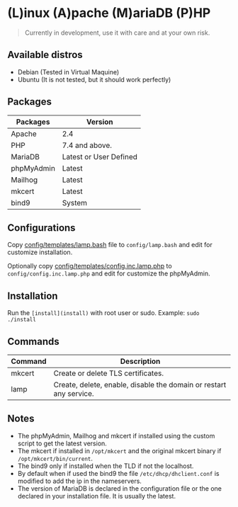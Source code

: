# (L)inux (A)pache (M)ariaDB (P)HP

> Currently in development, use it with care and at your own risk.

## Available distros

* Debian (Tested in Virtual Maquine)
* Ubuntu (It is not tested, but it should work perfectly)

## Packages

| **Packages** | **Version**                |
| ------------ | -------------------------- |
| Apache       | 2.4                        |
| PHP          | 7.4 and above.             |
| MariaDB      | Latest or User Defined     |
| phpMyAdmin   | Latest                     |
| Mailhog      | Latest                     |
| mkcert       | Latest                     |
| bind9        | System                     |

## Configurations

Copy [config/templates/lamp.bash](config/templates/lamp.bash) file to `config/lamp.bash` and edit for customize installation.

Optionally copy [config/templates/config.inc.lamp.php](config/templates/config.inc.lamp.php) to `config/config.inc.lamp.php` and edit for customize the phpMyAdmin.

## Installation

Run the `[install](install)` with root user or sudo. Example: `sudo ./install`


## Commands

| **Command** | **Description**                                                    |
| ----------- | ------------------------------------------------------------------ |
| mkcert      | Create or delete TLS certificates.                                 |
| lamp        | Create, delete, enable, disable the domain or restart any service. |

## Notes

* The phpMyAdmin, Mailhog and mkcert if installed using the custom script to get the latest version.
* The mkcert if installed in `/opt/mkcert` and the original mkcert binary if `/opt/mkcert/bin/current`.
* The bind9 only if installed when the TLD if not the localhost.
* By default when if used the bind9 the file `/etc/dhcp/dhclient.conf` is modified to add the ip in the nameservers.
* The version of MariaDB is declared in the configuration file or the one declared in your installation file. It is usually the latest.
